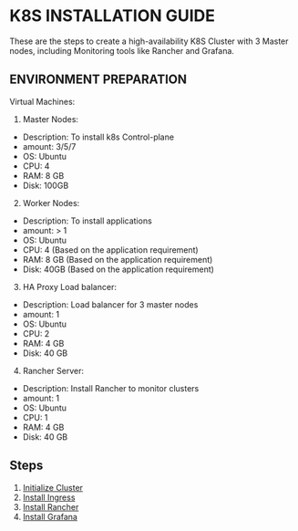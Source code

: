 # K8S INSTALLATION GUIDE
These are the steps to create a high-availability K8S Cluster with 3 Master nodes, including Monitoring tools like Rancher and Grafana.

## ENVIRONMENT PREPARATION
Virtual Machines:
1. Master Nodes:
- Description: To install k8s Control-plane
- amount: 3/5/7
- OS: Ubuntu
- CPU: 4
- RAM: 8 GB
- Disk: 100GB

2. Worker Nodes:
- Description: To install applications
- amount: > 1
- OS: Ubuntu
- CPU: 4 (Based on the application requirement)
- RAM: 8 GB (Based on the application requirement)
- Disk: 40GB (Based on the application requirement)

3. HA Proxy Load balancer:
- Description: Load balancer for 3 master nodes
- amount: 1
- OS: Ubuntu
- CPU: 2
- RAM: 4 GB
- Disk: 40 GB

4. Rancher Server:
- Description: Install Rancher to monitor clusters
- amount: 1
- OS: Ubuntu
- CPU: 1
- RAM: 4 GB
- Disk: 40 GB

## Steps 
1. [Initialize Cluster](1.CLUSTER.md)
2. [Install Ingress](2.INGRESS.md)
3. [Install Rancher](3.RANCHER.md)
4. [Install Grafana](4.GRAFANA.md)
